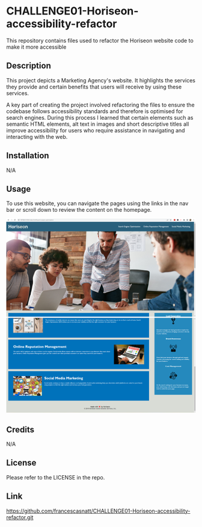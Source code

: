 # CHALLENGE01-Horiseon-accessibility-refactor
This repository contains files used to refactor the Horiseon website code to make it more accessible

## Description

This project depicts a Marketing Agency's website. It highlights the services they provide and certain benefits that users will receive by using these services.

A key part of creating the project involved refactoring the files to ensure the codebase follows accessibility standards and therefore is optimised for search engines. During this process I learned that certain elements such as semantic HTML elements, alt text in images and short descriptive titles all improve accessibility for users who require assistance in navigating and interacting with the web.

## Installation

N/A

## Usage

To use this website, you can navigate the pages using the links in the nav bar or scroll down to review the content on the homepage.

![screenshot of top of Horiseon website homepage](assets/screenshots/Horiseon1.png)
![screenshot of top of Horiseon website homepage](assets/screenshots/Horiseon2.png)

## Credits

N/A

## License

Please refer to the LICENSE in the repo.

## Link

https://github.com/francescasnatt/CHALLENGE01-Horiseon-accessibility-refactor.git